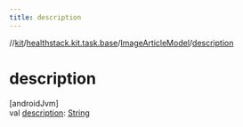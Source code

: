 ```yaml
---
title: description
---
```

//[kit](../../../index.html)/[healthstack.kit.task.base](../index.html)/[ImageArticleModel](index.html)/[description](description.html)



# description



[androidJvm]\
val [description](description.html): [String](https://kotlinlang.org/api/latest/jvm/stdlib/kotlin/-string/index.html)




